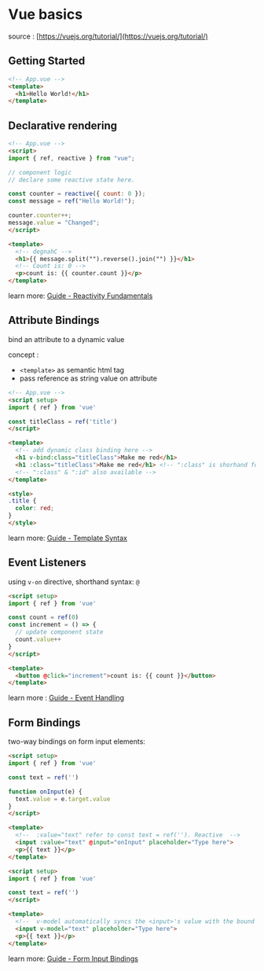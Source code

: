 # Vue basics

source : [https://vuejs.org/tutorial/](https://vuejs.org/tutorial/)

## Getting Started

```html
<!-- App.vue -->
<template>
  <h1>Hello World!</h1>
</template>
```

## Declarative rendering

```html
<!-- App.vue -->
<script>
import { ref, reactive } from "vue";

// component logic
// declare some reactive state here.

const counter = reactive({ count: 0 });
const message = ref("Hello World!");

counter.counter++;
message.value = "Changed";
</script>

<template>
  <!-- degnahC -->
  <h1>{{ message.split("").reverse().join("") }}</h1>
  <!-- Count is: 0 -->
  <p>count is: {{ counter.count }}</p>
</template>
```

learn more: [Guide - Reactivity Fundamentals](https://vuejs.org/guide/essentials/reactivity-fundamentals.html)

## Attribute Bindings

bind an attribute to a dynamic value

concept :

- `<template>` as semantic html tag
- pass reference as string value on attribute

```html
<!-- App.vue -->
<script setup>
import { ref } from 'vue'

const titleClass = ref('title')
</script>

<template>
  <!-- add dynamic class binding here -->
  <h1 v-bind:class="titleClass">Make me red</h1>
  <h1 :class="titleClass">Make me red</h1> <!-- ":class" is shorhand for "v-bind:class" -->
  <!-- ":class" & ":id" also available -->
</template>

<style>
.title {
  color: red;
}
</style>
```

learn more: [Guide - Template Syntax](https://vuejs.org/guide/essentials/template-syntax.html)

## Event Listeners

using `v-on` directive, shorthand syntax: `@`

```html
<script setup>
import { ref } from 'vue'

const count = ref(0)
const increment = () => {
  // update component state
  count.value++
}
</script>

<template>
  <button @click="increment">count is: {{ count }}</button>
</template>
```

learn more : [Guide - Event Handling](https://vuejs.org/guide/essentials/event-handling.html)

## Form Bindings

two-way bindings on form input elements:

```html
<script setup>
import { ref } from 'vue'

const text = ref('')

function onInput(e) {
  text.value = e.target.value
}
</script>

<template>
  <!--  :value="text" refer to const text = ref(''). Reactive  -->
  <input :value="text" @input="onInput" placeholder="Type here">
  <p>{{ text }}</p>
</template>
```

```html
<script setup>
import { ref } from 'vue'

const text = ref('')
</script>

<template>
  <!--  v-model automatically syncs the <input>'s value with the bound state  -->
  <input v-model="text" placeholder="Type here">
  <p>{{ text }}</p>
</template>
```

learn more: [Guide - Form Input Bindings](https://vuejs.org/guide/essentials/forms.html)
